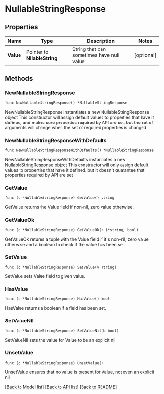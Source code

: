 # NullableStringResponse

## Properties

Name | Type | Description | Notes
------------ | ------------- | ------------- | -------------
**Value** | Pointer to **NilableString** | String that can sometimes have null value | [optional] 

## Methods

### NewNullableStringResponse

`func NewNullableStringResponse() *NullableStringResponse`

NewNullableStringResponse instantiates a new NullableStringResponse object
This constructor will assign default values to properties that have it defined,
and makes sure properties required by API are set, but the set of arguments
will change when the set of required properties is changed

### NewNullableStringResponseWithDefaults

`func NewNullableStringResponseWithDefaults() *NullableStringResponse`

NewNullableStringResponseWithDefaults instantiates a new NullableStringResponse object
This constructor will only assign default values to properties that have it defined,
but it doesn't guarantee that properties required by API are set

### GetValue

`func (o *NullableStringResponse) GetValue() string`

GetValue returns the Value field if non-nil, zero value otherwise.

### GetValueOk

`func (o *NullableStringResponse) GetValueOk() (*string, bool)`

GetValueOk returns a tuple with the Value field if it's non-nil, zero value otherwise
and a boolean to check if the value has been set.

### SetValue

`func (o *NullableStringResponse) SetValue(v string)`

SetValue sets Value field to given value.

### HasValue

`func (o *NullableStringResponse) HasValue() bool`

HasValue returns a boolean if a field has been set.

### SetValueNil

`func (o *NullableStringResponse) SetValueNil(b bool)`

 SetValueNil sets the value for Value to be an explicit nil

### UnsetValue
`func (o *NullableStringResponse) UnsetValue()`

UnsetValue ensures that no value is present for Value, not even an explicit nil

[[Back to Model list]](../README.md#documentation-for-models) [[Back to API list]](../README.md#documentation-for-api-endpoints) [[Back to README]](../README.md)


